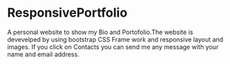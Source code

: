 # ResponsivePortfolio
A personal website to show my Bio and Portofolio.The website is devevelped by using bootstrap CSS Frame work and responsive layout and images.
If you click on Contacts you can send me any message with your name and email address.

